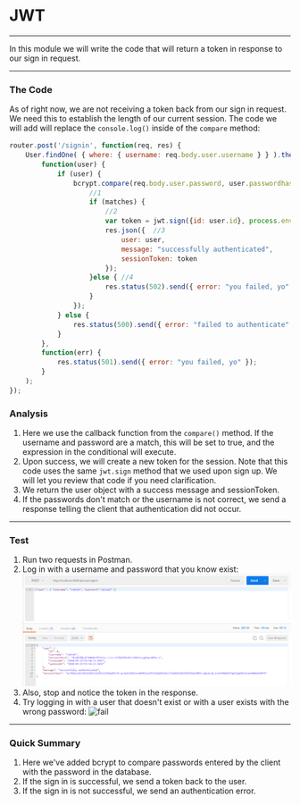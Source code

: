 # JWT
---
In this module we will write the code that will return a token in response to our sign in request.

<hr />


### The Code
As of right now, we are not receiving a token back from our sign in request. We need this to establish the length of our current session. The code we will add will replace the `console.log()` inside of the `compare` method:

```js
router.post('/signin', function(req, res) {
	User.findOne( { where: { username: req.body.user.username } } ).then(
		function(user) {
			if (user) {
				bcrypt.compare(req.body.user.password, user.passwordhash, function(err, matches){
					//1
					if (matches) {
						//2
						var token = jwt.sign({id: user.id}, process.env.JWT_SECRET, {expiresIn: 60*60*24 });
						res.json({  //3
							user: user,
							message: "successfully authenticated",
							sessionToken: token
						});
					}else { //4
						res.status(502).send({ error: "you failed, yo" });
					}
				});
			} else {
				res.status(500).send({ error: "failed to authenticate" });
			}
		},
		function(err) {
			res.status(501).send({ error: "you failed, yo" });
		}
	);
});


```

### Analysis
1. Here we use the callback function from the `compare()` method. If the username and password are a match, this will be set to true, and the expression in the conditional will execute.
2. Upon success, we will create a new token for the session. Note that this code uses the same `jwt.sign` method that we used upon sign up. We will let you review that code if you need clarification.
3. We return the user object with a success message and sessionToken.
4. If the passwords don't match or the username is not correct, we send a response telling the client that authentication did not occur.

<hr />

### Test
1. Run two requests in Postman. 
2. Log in with a username and password that you know exist:
![screenshot](assets/03-signin-user.PNG)
3. Also, stop and notice the token in the response.
4. Try logging in with a user that doesn't exist or with a user exists with the wrong password:
![fail](assets/03-sigin-fail.png)

<hr />

### Quick Summary
1. Here we've added bcrypt to compare passwords entered by the client with the password in the database. 
2. If the sign in is successful, we send a token back to the user. 
3. If the sign in is not successful, we send an authentication error.

